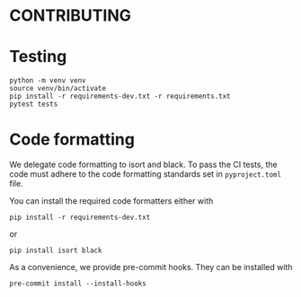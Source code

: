 # CONTRIBUTING

# Testing

```
python -m venv venv
source venv/bin/activate
pip install -r requirements-dev.txt -r requirements.txt
pytest tests
```

# Code formatting

We delegate code formatting to isort and black.
To pass the CI tests, the code must adhere to the code formatting standards set in `pyproject.toml` file.

You can install the required code formatters either with

```
pip install -r requirements-dev.txt
```

or

```
pip install isort black
```

As a convenience, we provide pre-commit hooks.
They can be installed with

```
pre-commit install --install-hooks
```
